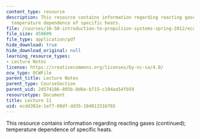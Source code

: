 ```yaml
---
content_type: resource
description: This resource contains information regarding reacting gases (continued);
  temperature dependence of specific heats.
file: /courses/16-50-introduction-to-propulsion-systems-spring-2012/ecdd302e1ef708dfdd3518401331b765_MIT16_50S12_lec11.pdf
file_size: 459609
file_type: application/pdf
hide_download: true
hide_download_original: null
learning_resource_types:
- Lecture Notes
license: https://creativecommons.org/licenses/by-nc-sa/4.0/
ocw_type: OCWFile
parent_title: Lecture Notes
parent_type: CourseSection
parent_uid: 2d574186-805b-8d6e-b715-c104aa54fb59
resourcetype: Document
title: Lecture 11
uid: ecdd302e-1ef7-08df-dd35-18401331b765
---
```

This resource contains information regarding reacting gases (continued); temperature dependence of specific heats.